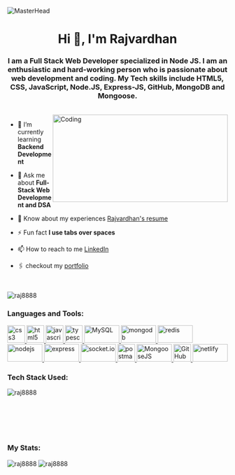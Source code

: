 ![MasterHead](https://mir-s3-cdn-cf.behance.net/project_modules/fs/be832922391491.58c25558f0fe7.gif)
<h1 align="center">Hi 👋, I'm Rajvardhan</h1>
<h3 align="center">I am a Full Stack Web Developer specialized in Node JS. I am an enthusiastic and hard-working person who is passionate about web development and coding. My Tech skills include HTML5, CSS, JavaScript, Node.JS, Express-JS, GitHub, MongoDB and Mongoose.
</h3>
<br>
<img align="right" alt="Coding" width="400" height="200" src="https://media.tenor.com/qJ5evVs-_uUAAAAC/coding.gif">

- 🌱 I’m currently learning **Backend Development**

- 💬 Ask me about **Full-Stack Web Development and DSA**

- 📄 Know about my experiences [Rajvardhan's resume](https://drive.google.com/file/d/1B5soRMn7Q4wVzXpnbz3P4VbqDkI-hd_Z/view?usp=share_link)

- ⚡ Fun fact **I use tabs over spaces**

- 📫 How to reach to me [LinkedIn](www.linkedin.com/in/mr-rajvardhan-jadhav-81a5011b4)

- 🖇️ checkout my [portfolio](https://raj8888.github.io/)

<br>
<p align="left"> <img src="https://komarev.com/ghpvc/?username=raj8888&label=Profile%20views&color=0e75b6&style=flat" alt="raj8888" /> </p>
<h3 align="left">Languages and Tools:</h3>
<p align="left"> 
 <a href="https://www.w3schools.com/css/" target="_blank" rel="noreferrer"> <img src="https://upload.wikimedia.org/wikipedia/commons/thumb/d/d5/CSS3_logo_and_wordmark.svg/180px-CSS3_logo_and_wordmark.svg.png" alt="css3" width="40" height="40"/> </a> 
 <a href="https://www.w3.org/html/" target="_blank" rel="noreferrer"> <img src="https://upload.wikimedia.org/wikipedia/commons/thumb/6/61/HTML5_logo_and_wordmark.svg/180px-HTML5_logo_and_wordmark.svg.png" alt="html5" width="40" height="40"/> </a> 
 <a href="https://developer.mozilla.org/en-US/docs/Web/JavaScript" target="_blank" rel="noreferrer"> <img src="https://www.computerhope.com/jargon/j/javascript.png" alt="javascript" width="40" height="40"/> </a> 
  <a href="https://www.typescriptlang.org/" target="_blank" rel="noreferrer"> <img src="https://upload.wikimedia.org/wikipedia/commons/thumb/f/f5/Typescript.svg/96px-Typescript.svg.png" alt="typescript" width="40" height="40"/> </a> 
 <a href="https://www.mysql.com/" target="_blank" rel="noreferrer"> <img src="https://upload.wikimedia.org/wikipedia/en/thumb/d/dd/MySQL_logo.svg/276px-MySQL_logo.svg.png?20210511063734" alt="MySQL" width="80" height="40"/> </a>
 <a href="https://www.mongodb.com/" target="_blank" rel="noreferrer"> <img src="https://1000logos.net/wp-content/uploads/2020/08/MongoDB-Logo.jpg" alt="mongodb" width="80" height="40"/> </a>
  <a href="https://redis.io/" target="_blank" rel="noreferrer"> <img src="https://upload.wikimedia.org/wikipedia/en/thumb/6/6b/Redis_Logo.svg/300px-Redis_Logo.svg.png" alt="redis" width="80" height="40"/> </a>
 <a href="https://nodejs.org" target="_blank" rel="noreferrer"> <img src="https://www.vectorlogo.zone/logos/nodejs/nodejs-ar21.png" alt="nodejs" width="80" height="40"/> </a> 
 <a href="https://expressjs.com" target="_blank" rel="noreferrer"> <img src="https://expressjs.com/images/express-facebook-share.png" alt="express" width="80" height="40"/> </a> 
 <a href="https://socket.io/" target="_blank" rel="noreferrer"> <img src="https://upload.wikimedia.org/wikipedia/commons/thumb/9/96/Socket-io.svg/180px-Socket-io.svg.png" alt="socket.io" width="80" height="40"/> </a> 
 <a href="https://postman.com" target="_blank" rel="noreferrer"> <img src="https://www.vectorlogo.zone/logos/getpostman/getpostman-icon.svg" alt="postman" width="40" height="40"/> </a> 
 <a href="https://mongoosejs.com" target="_blank" rel="noreferrer"> <img src="https://cdn-images-1.medium.com/fit/t/1600/480/1*iDvsmUwzZQxJSKdL0xzwIA.png" alt="MongooseJS" width="80" height="40"/> </a> 
 <a href="https://github.com" target="_blank" rel="noreferrer"> <img src="https://github.githubassets.com/images/modules/logos_page/GitHub-Mark.png" alt="GitHub" width="40" height="40"/> </a>
 <a href="https://netlify.com/" target="_blank" rel="noreferrer"> <img src="https://www.netlify.com/v3/img/components/full-logo-dark.png" alt="netlify" width="80" height="40"/> </a> 
</p>

<h3 align="left">Tech Stack Used:</h3>
<img align="left" src="https://github-readme-stats.vercel.app/api/top-langs?username=raj8888&show_icons=true&locale=en&layout=compact" alt="raj8888" />
<br>
<br>
<br>
<br>
<br>
<br>

<h3 align="left">My Stats:</h3>
<img align="center" src="https://github-readme-stats.vercel.app/api?username=raj8888&show_icons=true&locale=en" alt="raj8888" />

<img align="center" src="https://github-readme-streak-stats.herokuapp.com/?user=raj8888&" alt="raj8888" />

